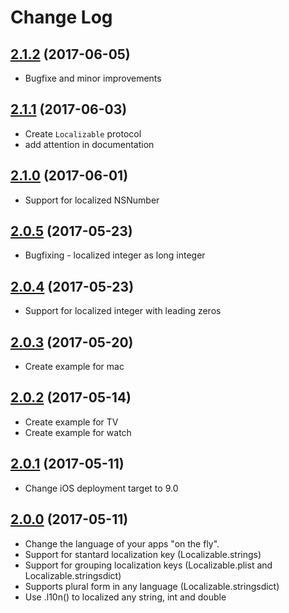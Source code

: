 
# Change Log

## [2.1.2](https://github.com/Decybel07/L10n-swift/tree/2.1.2) (2017-06-05)
* Bugfixe and minor improvements

## [2.1.1](https://github.com/Decybel07/L10n-swift/tree/2.1.1) (2017-06-03)
* Create `Localizable` protocol
* add attention in documentation

## [2.1.0](https://github.com/Decybel07/L10n-swift/tree/2.1.0) (2017-06-01)
* Support for localized NSNumber

## [2.0.5](https://github.com/Decybel07/L10n-swift/tree/2.0.5) (2017-05-23)
* Bugfixing - localized integer as long integer

## [2.0.4](https://github.com/Decybel07/L10n-swift/tree/2.0.4) (2017-05-23)
* Support for localized integer with leading zeros

## [2.0.3](https://github.com/Decybel07/L10n-swift/tree/2.0.3) (2017-05-20)
* Create example for mac

## [2.0.2](https://github.com/Decybel07/L10n-swift/tree/2.0.2) (2017-05-14)
* Create example for TV
* Create example for watch

## [2.0.1](https://github.com/Decybel07/L10n-swift/tree/2.0.1) (2017-05-11)
* Change iOS deployment target to 9.0

## [2.0.0](https://github.com/Decybel07/L10n-swift/tree/2.0.0) (2017-05-11)
* Change the language of your apps "on the fly".
* Support for stantard localization key (Localizable.strings)
* Support for grouping localization keys (Localizable.plist and Localizable.stringsdict)
* Supports plural form in any language (Localizable.stringsdict)
* Use .l10n() to localized any string, int and double
